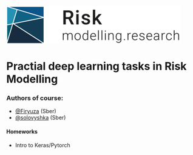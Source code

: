 ![Alt text](img/risk_research.png?raw=true "Title")
# Practial deep learning tasks in Risk Modelling
### Authors of course:
* [@Firyuza](https://github.com/Firyuza) (Sber)
* [@solovyshka](https://github.com/solovyshka) (Sber)

#### Homeworks
* Intro to Keras/Pytorch